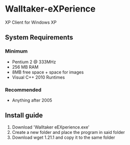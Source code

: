 # Walltaker-eXPerience
XP Client for Windows XP 

## System Requirements
### Minimum
* Pentium 2 @ 333MHz
* 256 MB RAM
* 8MB free space + space for images
* Visual C++ 2010 Runtimes

### Recommended
* Anything after 2005

## Install guide
1. Download 'Walltaker eEXperience.exe'
2. Create a new folder and place the program in said folder
3. Download wget 1.21.1 and copy it to the same folder